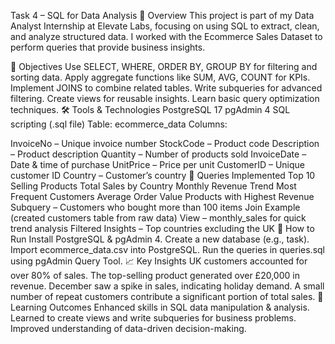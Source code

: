 Task 4 – SQL for Data Analysis
📌 Overview
This project is part of my Data Analyst Internship at Elevate Labs, focusing on using SQL to extract, clean, and analyze structured data.
I worked with the Ecommerce Sales Dataset to perform queries that provide business insights.

🎯 Objectives
Use SELECT, WHERE, ORDER BY, GROUP BY for filtering and sorting data.
Apply aggregate functions like SUM, AVG, COUNT for KPIs.
Implement JOINS to combine related tables.
Write subqueries for advanced filtering.
Create views for reusable insights.
Learn basic query optimization techniques.
🛠 Tools & Technologies
PostgreSQL 17
pgAdmin 4
SQL scripting (.sql file)
Table: ecommerce_data
Columns:

InvoiceNo – Unique invoice number
StockCode – Product code
Description – Product description
Quantity – Number of products sold
InvoiceDate – Date & time of purchase
UnitPrice – Price per unit
CustomerID – Unique customer ID
Country – Customer’s country
📜 Queries Implemented
Top 10 Selling Products
Total Sales by Country
Monthly Revenue Trend
Most Frequent Customers
Average Order Value
Products with Highest Revenue
Subquery – Customers who bought more than 100 items
Join Example (created customers table from raw data)
View – monthly_sales for quick trend analysis
Filtered Insights – Top countries excluding the UK
🚀 How to Run
Install PostgreSQL & pgAdmin 4.
Create a new database (e.g., task).
Import ecommerce_data.csv into PostgreSQL.
Run the queries in queries.sql using pgAdmin Query Tool.
📈 Key Insights
UK customers accounted for over 80% of sales.
The top-selling product generated over £20,000 in revenue.
December saw a spike in sales, indicating holiday demand.
A small number of repeat customers contribute a significant portion of total sales.
📌 Learning Outcomes
Enhanced skills in SQL data manipulation & analysis.
Learned to create views and write subqueries for business problems.
Improved understanding of data-driven decision-making.
